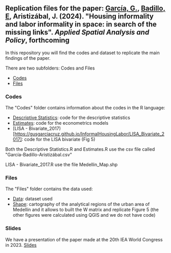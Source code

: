 ## Replication files for the paper: [García, G.](https://gusgarciacruz.github.io/cv), [Badillo, E](https://ebadilloe.github.io/), Aristizábal, J. (2024). "Housing informality and labor informality in space: in search of the missing links". *Applied Spatial Analysis and Policy*, forthcoming

In this repository you will find the codes and dataset to replicate the main findings of the paper.

There are two subfolders: Codes and Files
- [Codes](https://gusgarciacruz.github.io/InformalHousingLabor/Codes) 
- [Files](https://gusgarciacruz.github.io/InformalHousingLabor/Files)

### Codes
The "Codes" folder contains information about the codes in the R language:

- [Descriptive Statistics](https://gusgarciacruz.github.io/InformalHousingLabor/Descriptive_Statistics.R): code for the descriptive statistics
- [Estimates](https://gusgarciacruz.github.io/InformalHousingLabor/Estimates.R): code for the econometrics models
- [LISA - Bivariate_2017)[https://gusgarciacruz.github.io/InformalHousingLabor/LISA_Bivariate_2017]: code for the LISA bivariate (Fig 5) 

Both the Descriptive Statistics.R and Estimates.R 
use the csv file called "García-Badillo-Aristizábal.csv"

LISA - Bivariate_2017.R use the file Medellin_Map.shp 

### Files
The "Files" folder contains the data used:

- [Data](https://gusgarciacruz.github.io/InformalHousingLabor/García-Badillo-Aristizábal.csv): dataset used
- [Shape](https://gusgarciacruz.github.io/InformalHousingLabor/Medellin_Map.zip): cartography of the analytical regions of the urban area of Medellín and it allows to built the W matrix and replicate Figure 5 (the other figures were calculated using QGIS and we do not have code)

### Slides
We have a presentation of the paper made at the 20th IEA World Congress in 2023. [Slides](https://gusgarciacruz.github.io/Presentations/IEA2023/SlidesIEA2023.html)  